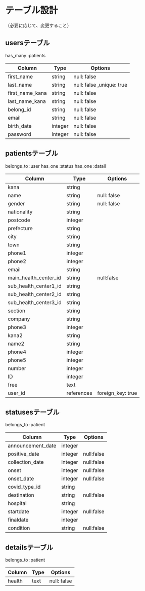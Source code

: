 # テーブル設計
（必要に応じて、変更すること）
## usersテーブル
 has_many :patients

| Column    | Type   | Options     |
| --------  | ------ | ----------- |
| first_name | string | null: false |
| last_name| string | null: false ,unique: true |
| first_name_kana | string | null: false |
| last_name_kana  | string | null: false |
| belong_id | string | null: false |
| email    | string | null: false |
| birth_date | integer | null: false |
| password | integer | null: false |

## patientsテーブル
 belongs_to :user
 has_one :status
 has_one :datail
 
| Column    | Type   | Options     |
| --------  | ------ | ----------- |
| kana | string | |
| name | string | null: false |
| gender | string | null: false |
| nationality | string |  |
| postcode | integer |    |
| prefecture | string |   |
| city      | string |    |
| town      | string |    |
| phone1    | integer |   |
| phone2    | integer |   |
| email     | string |    |
| main_health_center_id | string | null:false |
| sub_health_center1_id | string | |
| sub_health_center2_id | string | |
| sub_health_center3_id | string | |
| section | string | |
| company | string | |
| phone3 | integer | |
| kana2 | string | |
| name2 | string | |
| phone4 | integer | |
| phone5 | integer | |
| number | integer | |
| ID | integer | |
| free | text | |
| user_id | references | foreign_key: true |

## statusesテーブル
belongs_to :patient

| Column    | Type   | Options     |
| --------  | ------ | ----------- |
| announcement_date | integer | |
| positive_date | integer | null:false |
| collection_date | integer | null:false |
| onset | integer | null:false |
| onset_date | integer | null:false |
| covid_type_id | string | |
| destination | string | null:false |
| hospital | string | |
| startdate | integer | null:false |
| finaldate | integer | |
| condition | string | null:false |

## detailsテーブル 
belongs_to :patient

| Column    | Type   | Options     |
| --------  | ------ | ----------- |
| health | text | null: false |

